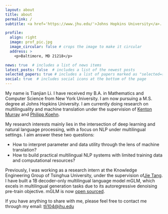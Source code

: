 ```yaml
---
layout: about
title: about
permalink: /
subtitle: <a href='https://www.jhu.edu/'>Johns Hopkins University</a>.

profile:
  align: right
  image: prof_pic.jpg
  image_circular: false # crops the image to make it circular
  address: >
    <p>Baltimore, MD 21218</p>

news: true  # includes a list of news items
latest_posts: false  # includes a list of the newest posts
selected_papers: true # includes a list of papers marked as "selected={true}"
social: true  # includes social icons at the bottom of the page
---
```


My name is Tianjian Li. I have received my B.A. in Mathematics and Computer Science from New York University. I am now pursuing a M.S. degree at Johns Hopkins University. I am currently doing research on multilinguality and machine translation under the supervision of [Kenton Murray](https://kentonmurray.com/) and [Philipp Koehn](https://www.cs.jhu.edu/~phi/).

My research interests mainly lies in the intersection of deep learning and natural language processing, with a focus on NLP under multilingual settings. I aim answer these two questions:

- How to interpret parameter and data utility through the lens of machine translation?
- How to build practical multilingual NLP systems with limited training data and computational resources?

Previously, I was working as a research intern at the Knowledge Engineering Group of Tsinghua University, under the supervision of[Jie Tang](http://keg.cs.tsinghua.edu.cn/jietang/). I have built a 1B decoder-only multilingual language model mGLM, which excels in multilingual generation tasks due to its autoregressive denoising pre-train objective. mGLM is now [open sourced](https://github.com/THUDM/Multilingual-GLM).

If you have anything to share with me, please feel free to contact me through my email: tli104@jhu.edu

